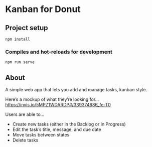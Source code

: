 # Kanban for Donut

## Project setup
```
npm install
```

### Compiles and hot-reloads for development
```
npm run serve
```

## About
A simple web app that lets you add and manage tasks, kanban style.

Here’s a mockup of what they’re looking for…
https://invis.io/5MPZ1WDARDP#/339374686_fe-T0

Users are able to…
- Create new tasks (either in the Backlog or In Progress)
- Edit the task’s title, message, and due date
- Move tasks between states
- Delete tasks
